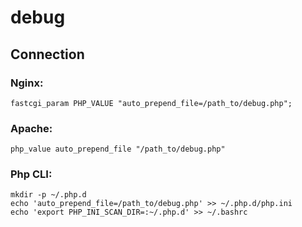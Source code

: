 # debug

## Connection

### Nginx:
```
fastcgi_param PHP_VALUE "auto_prepend_file=/path_to/debug.php";
```

### Apache:
```
php_value auto_prepend_file "/path_to/debug.php"
```

### Php CLI:
```
mkdir -p ~/.php.d
echo 'auto_prepend_file=/path_to/debug.php' >> ~/.php.d/php.ini
echo 'export PHP_INI_SCAN_DIR=:~/.php.d' >> ~/.bashrc
```
